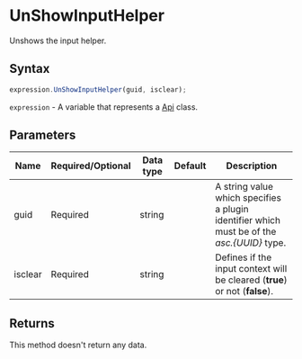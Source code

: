 # UnShowInputHelper

Unshows the input helper.

## Syntax

```javascript
expression.UnShowInputHelper(guid, isclear);
```

`expression` - A variable that represents a [Api](Methods.md) class.

## Parameters

| **Name** | **Required/Optional** | **Data type** | **Default** | **Description** |
| ------------- | ------------- | ------------- | ------------- | ------------- |
| guid | Required | string |  | A string value which specifies a plugin identifier which must be of the *asc.&#123;UUID&#125;* type. |
| isclear | Required | string |  | Defines if the input context will be cleared (**true**) or not (**false**). |

## Returns

This method doesn't return any data.